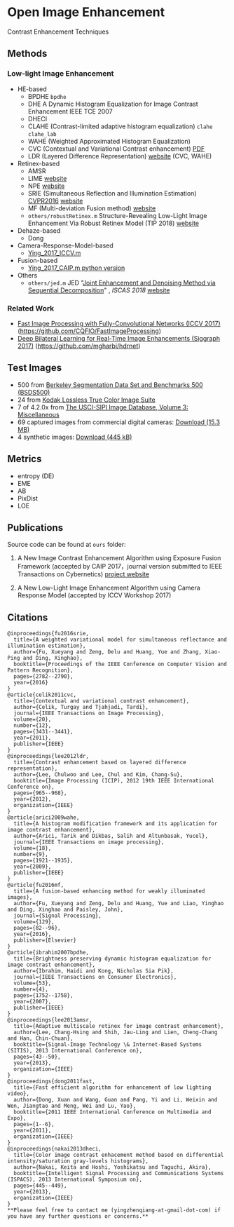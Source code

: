 # Open Image Enhancement
Contrast Enhancement Techniques

## Methods

### Low-light Image Enhancement

* HE-based
  * BPDHE `bpdhe`
  * DHE  A Dynamic Histogram Equalization for Image Contrast Enhancement IEEE TCE 2007
  * DHECI
  * CLAHE (Contrast-limited adaptive histogram equalization) `clahe` `clahe_lab `
  * WAHE (Weighted Approximated Histogram Equalization)
  * CVC (Contextual and Variational Contrast enhancement) [PDF](http://ieeexplore.ieee.org/abstract/document/5773086/) 
  * LDR (Layered Difference Representation) [website](http://mcl.korea.ac.kr/cwlee_tip2013/) (CVC, WAHE)
* Retinex-based
  * AMSR
  * LIME [website](http://cs.tju.edu.cn/orgs/vision/~xguo/LIME.htm)
  * NPE  [website](http://blog.sina.com.cn/s/blog_a0a06f190101cvon.html)
  * SRIE (Simultaneous Reflection and Illumination Estimation) [CVPR2016](http://www.cv-foundation.org/openaccess/content_cvpr_2016/html/Fu_A_Weighted_Variational_CVPR_2016_paper.html) [website](http://smartdsp.xmu.edu.cn/cvpr2016.html)
  * MF (Multi-deviation Fusion method) [website](http://smartdsp.xmu.edu.cn/weak-illumination.html)
  * `others/robustRetinex.m` Structure-Revealing Low-Light Image Enhancement Via Robust Retinex Model (TIP 2018) [website](https://github.com/martinli0822/Low-light-image-enhancement)
* Dehaze-based
  * Dong 
* Camera-Response-Model-based
  * [Ying_2017_ICCV.m](https://github.com/baidut/OpenCE/blob/master/ours/Ying_2017_ICCV.m)
* Fusion-based
  * [Ying_2017_CAIP.m ](https://github.com/baidut/OpenCE/blob/master/ours/Ying_2017_CAIP.m)   [python version](https://github.com/AndyHuang1995/New-Image-Contrast-Enhancement)
* Others
  * `others/jed.m` JED "[Joint Enhancement and Denoising Method via Sequential Decomposition](http://www.icst.pku.edu.cn/course/icb/Projects/JED.html)" , *ISCAS 2018* [website](https://github.com/tonghelen/JED-Method)

### Related Work

- [Fast Image Processing with Fully-Convolutional Networks (ICCV 2017)](http://www.cqf.io/papers/Fast_Image_Processing_ICCV2017.pdf) (<https://github.com/CQFIO/FastImageProcessing>)
- [Deep Bilateral Learning for Real-Time Image Enhancements (Siggraph 2017)](https://groups.csail.mit.edu/graphics/hdrnet/data/hdrnet.pdf) (<https://github.com/mgharbi/hdrnet>)

## Test Images

- 500 from [Berkeley Segmentation Data Set and Benchmarks 500 (BSDS500)](http://www.eecs.berkeley.edu/Research/Projects/CS/vision/grouping/resources.html#bsds500)
- 24 from [Kodak Lossless True Color Image Suite](http://r0k.us/graphics/kodak/)
- 7 of 4.2.0x from [The USCI-SIPI Image Database, Volume 3: Miscellaneous](http://sipi.usc.edu/database/database.php?volume=misc)
- 69 captured images from commercial digital cameras: [Download (15.3 MB)](http://mcl.korea.ac.kr/projects/LDR/LDR_TEST_IMAGES_DICM.zip)
- 4 synthetic images: [Download (445 kB)](http://mcl.korea.ac.kr/projects/LDR/LDR_TEST_IMAGES_SYNTHETIC.zip)



## Metrics

- entropy (DE)
- EME
- AB
- PixDist
- LOE

## Publications

Source code can be found at `ours` folder:

1. A New Image Contrast Enhancement Algorithm using Exposure Fusion Framework (accepted by CAIP 2017，journal version submitted to IEEE Transactions on Cybernetics)  [project website](https://baidut.github.io/OpenCE/caip2017.html)


2. A New Low-Light Image Enhancement Algorithm using Camera Response Model (accepted by ICCV Workshop 2017)

## Citations

```
@inproceedings{fu2016srie,
  title={A weighted variational model for simultaneous reflectance and illumination estimation},
  author={Fu, Xueyang and Zeng, Delu and Huang, Yue and Zhang, Xiao-Ping and Ding, Xinghao},
  booktitle={Proceedings of the IEEE Conference on Computer Vision and Pattern Recognition},
  pages={2782--2790},
  year={2016}
}
@article{celik2011cvc,
  title={Contextual and variational contrast enhancement},
  author={Celik, Turgay and Tjahjadi, Tardi},
  journal={IEEE Transactions on Image Processing},
  volume={20},
  number={12},
  pages={3431--3441},
  year={2011},
  publisher={IEEE}
}
@inproceedings{lee2012ldr,
  title={Contrast enhancement based on layered difference representation},
  author={Lee, Chulwoo and Lee, Chul and Kim, Chang-Su},
  booktitle={Image Processing (ICIP), 2012 19th IEEE International Conference on},
  pages={965--968},
  year={2012},
  organization={IEEE}
}
@article{arici2009wahe,
  title={A histogram modification framework and its application for image contrast enhancement},
  author={Arici, Tarik and Dikbas, Salih and Altunbasak, Yucel},
  journal={IEEE Transactions on image processing},
  volume={18},
  number={9},
  pages={1921--1935},
  year={2009},
  publisher={IEEE}
}
@article{fu2016mf,
  title={A fusion-based enhancing method for weakly illuminated images},
  author={Fu, Xueyang and Zeng, Delu and Huang, Yue and Liao, Yinghao and Ding, Xinghao and Paisley, John},
  journal={Signal Processing},
  volume={129},
  pages={82--96},
  year={2016},
  publisher={Elsevier}
}
@article{ibrahim2007bpdhe,
  title={Brightness preserving dynamic histogram equalization for image contrast enhancement},
  author={Ibrahim, Haidi and Kong, Nicholas Sia Pik},
  journal={IEEE Transactions on Consumer Electronics},
  volume={53},
  number={4},
  pages={1752--1758},
  year={2007},
  publisher={IEEE}
}
@inproceedings{lee2013amsr,
  title={Adaptive multiscale retinex for image contrast enhancement},
  author={Lee, Chang-Hsing and Shih, Jau-Ling and Lien, Cheng-Chang and Han, Chin-Chuan},
  booktitle={Signal-Image Technology \& Internet-Based Systems (SITIS), 2013 International Conference on},
  pages={43--50},
  year={2013},
  organization={IEEE}
}
@inproceedings{dong2011fast,
  title={Fast efficient algorithm for enhancement of low lighting video},
  author={Dong, Xuan and Wang, Guan and Pang, Yi and Li, Weixin and Wen, Jiangtao and Meng, Wei and Lu, Yao},
  booktitle={2011 IEEE International Conference on Multimedia and Expo},
  pages={1--6},
  year={2011},
  organization={IEEE}
}
@inproceedings{nakai2013dheci,
  title={Color image contrast enhacement method based on differential intensity/saturation gray-levels histograms},
  author={Nakai, Keita and Hoshi, Yoshikatsu and Taguchi, Akira},
  booktitle={Intelligent Signal Processing and Communications Systems (ISPACS), 2013 International Symposium on},
  pages={445--449},
  year={2013},
  organization={IEEE}
}
**Please feel free to contact me (yingzhenqiang-at-gmail-dot-com) if you have any further questions or concerns.** 
